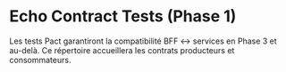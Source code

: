 # Echo Contract Tests (Phase 1)

Les tests Pact garantiront la compatibilité BFF ↔ services en Phase 3 et au-delà. Ce répertoire accueillera les contrats producteurs et consommateurs.
